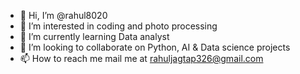- 👋 Hi, I’m @rahul8020
- 👀 I’m interested in coding and photo processing
- 🌱 I’m currently learning Data analyst 
- 💞️ I’m looking to collaborate on Python, AI & Data science projects
- 📫 How to reach me mail me at rahuljagtap326@gmail.com

<!---
rahul8020/rahul8020 is a ✨ special ✨ repository because its `README.md` (this file) appears on your GitHub profile.
You can click the Preview link to take a look at your changes.
--->
